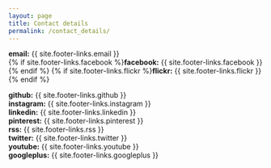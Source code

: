 ```yaml
---
layout: page
title: Contact details
permalink: /contact_details/
---
```

**email:** {{ site.footer-links.email }}  
{% if site.footer-links.facebook %}**facebook:** {{ site.footer-links.facebook }}  {% endif %}
{% if site.footer-links.flickr %}**flickr:** {{ site.footer-links.flickr }}  {% endif %}

**github:** {{ site.footer-links.github }}  
**instagram:** {{ site.footer-links.instagram }}  
**linkedin:** {{ site.footer-links.linkedin }}  
**pinterest:** {{ site.footer-links.pinterest }}  
**rss:** {{ site.footer-links.rss }}  
**twitter:** {{ site.footer-links.twitter }}  
**youtube:** {{ site.footer-links.youtube }}  
**googleplus:** {{ site.footer-links.googleplus }}  
